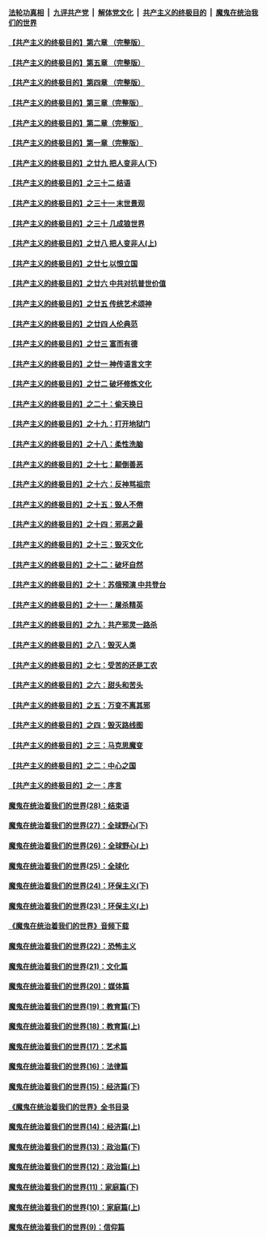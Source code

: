 ####  [法轮功真相](../../../../basic/blob/master/README.md?t=05091631) &nbsp;|&nbsp; [九评共产党](../../../../9ping.md/blob/master/README.md?t=05091631) &nbsp;|&nbsp; [解体党文化](../../../../jtdwh.md/blob/master/README.md?t=05091631)  &nbsp;|&nbsp; [共产主义的终极目的](../../../../gczydzjmd.md/blob/master/README.md?t=05091631) &nbsp;|&nbsp; [魔鬼在统治我们的世界](../../../../mgztzwmdsj.md/blob/master/README.md?t=05091631) 

#### [【共产主义的终极目的】第六章 （完整版）](../pages/nsc422/n11428913.md?t=05091631) 

#### [【共产主义的终极目的】第五章 （完整版）](../pages/nsc422/n11428912.md?t=05091631) 

#### [【共产主义的终极目的】第四章 （完整版）](../pages/nsc422/n11428907.md?t=05091631) 

#### [【共产主义的终极目的】第三章（完整版）](../pages/nsc422/n11428848.md?t=05091631) 

#### [【共产主义的终极目的】第二章（完整版）](../pages/nsc422/n11428831.md?t=05091631) 

#### [【共产主义的终极目的】第一章（完整版）](../pages/nsc422/n11417651.md?t=05091631) 

#### [【共产主义的终极目的】之廿九 把人变非人(下)](../pages/nsc422/n11344140.md?t=05091631) 

#### [【共产主义的终极目的】之三十二 结语](../pages/nsc422/n11360535.md?t=05091631) 

#### [【共产主义的终极目的】之三十一 末世景观](../pages/nsc422/n11351129.md?t=05091631) 

#### [【共产主义的终极目的】之三十 几成狼世界](../pages/nsc422/n11348280.md?t=05091631) 

#### [【共产主义的终极目的】之廿八 把人变非人(上)](../pages/nsc422/n11340492.md?t=05091631) 

#### [【共产主义的终极目的】之廿七 以恨立国](../pages/nsc422/n11336944.md?t=05091631) 

#### [【共产主义的终极目的】之廿六 中共对抗普世价值](../pages/nsc422/n11324785.md?t=05091631) 

#### [【共产主义的终极目的】之廿五 传统艺术颂神](../pages/nsc422/n11296396.md?t=05091631) 

#### [【共产主义的终极目的】之廿四 人伦典范](../pages/nsc422/n11296397.md?t=05091631) 

#### [【共产主义的终极目的】之廿三 富而有德](../pages/nsc422/n11283598.md?t=05091631) 

#### [【共产主义的终极目的】之廿一 神传语言文字](../pages/nsc422/n11263265.md?t=05091631) 

#### [【共产主义的终极目的】之廿二 破坏修炼文化](../pages/nsc422/n11245728.md?t=05091631) 

#### [【共产主义的终极目的】之二十：偷天换日](../pages/nsc422/n11238846.md?t=05091631) 

#### [【共产主义的终极目的】之十九：打开地狱门](../pages/nsc422/n11206376.md?t=05091631) 

#### [【共产主义的终极目的】之十八：柔性洗脑](../pages/nsc422/n11199994.md?t=05091631) 

#### [【共产主义的终极目的】之十七：颠倒善恶](../pages/nsc422/n11179782.md?t=05091631) 

#### [【共产主义的终极目的】之十六：反神骂祖宗](../pages/nsc422/n11166798.md?t=05091631) 

#### [【共产主义的终极目的】之十五：毁人不倦](../pages/nsc422/n11166792.md?t=05091631) 

#### [【共产主义的终极目的】之十四：邪恶之最](../pages/nsc422/n11150249.md?t=05091631) 

#### [【共产主义的终极目的】之十三：毁灭文化](../pages/nsc422/n11135227.md?t=05091631) 

#### [【共产主义的终极目的】之十二：破坏自然](../pages/nsc422/n11135214.md?t=05091631) 

#### [【共产主义的终极目的】之十：苏俄预演 中共登台](../pages/nsc422/n11118424.md?t=05091631) 

#### [【共产主义的终极目的】之十一：屠杀精英](../pages/nsc422/n11118442.md?t=05091631) 

#### [【共产主义的终极目的】之九：共产邪灵一路杀](../pages/nsc422/n11114139.md?t=05091631) 

#### [【共产主义的终极目的】之八：毁灭人类](../pages/nsc422/n11108503.md?t=05091631) 

#### [【共产主义的终极目的】之七：受苦的还是工农](../pages/nsc422/n11101809.md?t=05091631) 

#### [【共产主义的终极目的】之六：甜头和苦头](../pages/nsc422/n11096971.md?t=05091631) 

#### [【共产主义的终极目的】之五：万变不离其邪](../pages/nsc422/n11091285.md?t=05091631) 

#### [【共产主义的终极目的】之四：毁灭路线图](../pages/nsc422/n11086284.md?t=05091631) 

#### [【共产主义的终极目的】之三：马克思魔变](../pages/nsc422/n11061941.md?t=05091631) 

#### [【共产主义的终极目的】之二：中心之国](../pages/nsc422/n11047728.md?t=05091631) 

#### [【共产主义的终极目的】之一：序言](../pages/nsc422/n11086077.md?t=05091631) 

#### [魔鬼在统治着我们的世界(28)：结束语](../pages/nsc422/n10936246.md?t=05091631) 

#### [魔鬼在统治着我们的世界(27)：全球野心(下)](../pages/nsc422/n10928319.md?t=05091631) 

#### [魔鬼在统治着我们的世界(26)：全球野心(上)](../pages/nsc422/n10900318.md?t=05091631) 

#### [魔鬼在统治着我们的世界(25)：全球化](../pages/nsc422/n10788205.md?t=05091631) 

#### [魔鬼在统治着我们的世界(24)：环保主义(下)](../pages/nsc422/n10695307.md?t=05091631) 

#### [魔鬼在统治着我们的世界(23)：环保主义(上)](../pages/nsc422/n10688613.md?t=05091631) 

#### [《魔鬼在统治着我们的世界》音频下载](../pages/nsc422/n10635553.md?t=05091631) 

#### [魔鬼在统治着我们的世界(22)：恐怖主义](../pages/nsc422/n10614727.md?t=05091631) 

#### [魔鬼在统治着我们的世界(21)：文化篇](../pages/nsc422/n10597706.md?t=05091631) 

#### [魔鬼在统治着我们的世界(20)：媒体篇](../pages/nsc422/n10586579.md?t=05091631) 

#### [魔鬼在统治着我们的世界(19)：教育篇(下)](../pages/nsc422/n10564808.md?t=05091631) 

#### [魔鬼在统治着我们的世界(18)：教育篇(上)](../pages/nsc422/n10526970.md?t=05091631) 

#### [魔鬼在统治着我们的世界(17)：艺术篇](../pages/nsc422/n10499093.md?t=05091631) 

#### [魔鬼在统治着我们的世界(16)：法律篇](../pages/nsc422/n10485969.md?t=05091631) 

#### [魔鬼在统治着我们的世界(15)：经济篇(下)](../pages/nsc422/n10469975.md?t=05091631) 

#### [《魔鬼在统治着我们的世界》全书目录](../pages/nsc422/n10464261.md?t=05091631) 

#### [魔鬼在统治着我们的世界(14)：经济篇(上)](../pages/nsc422/n10457370.md?t=05091631) 

#### [魔鬼在统治着我们的世界(13)：政治篇(下)](../pages/nsc422/n10448270.md?t=05091631) 

#### [魔鬼在统治着我们的世界(12)：政治篇(上)](../pages/nsc422/n10444576.md?t=05091631) 

#### [魔鬼在统治着我们的世界(11)：家庭篇(下)](../pages/nsc422/n10440961.md?t=05091631) 

#### [魔鬼在统治着我们的世界(10)：家庭篇(上)](../pages/nsc422/n10435448.md?t=05091631) 

#### [魔鬼在统治着我们的世界(9)：信仰篇](../pages/nsc422/n10432159.md?t=05091631) 

